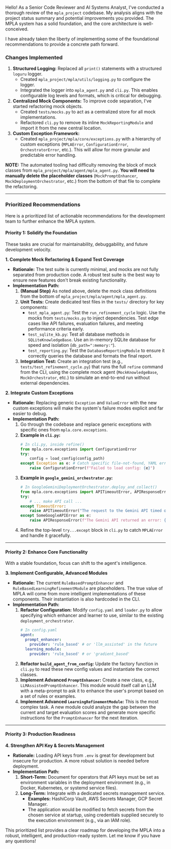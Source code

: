 Hello! As a Senior Code Reviewer and AI Systems Analyst, I've conducted a thorough review of the `mpla_project` codebase. My analysis aligns with the project status summary and potential improvements you provided. The MPLA system has a solid foundation, and the core architecture is well-conceived.

I have already taken the liberty of implementing some of the foundational recommendations to provide a concrete path forward.

### Changes Implemented

1.  **Structured Logging:** Replaced all `print()` statements with a structured `loguru` logger.
    *   Created `mpla_project/mpla/utils/logging.py` to configure the logger.
    *   Integrated the logger into `mpla_agent.py` and `cli.py`. This enables configurable log levels and formats, which is critical for debugging.
2.  **Centralized Mock Components:** To improve code separation, I've started refactoring mock objects.
    *   Created `tests/mocks.py` to act as a centralized store for all mock implementations.
    *   Refactored `cli.py` to remove its inline `MockReportingModule` and import it from the new central location.
3.  **Custom Exception Framework:**
    *   Created `mpla_project/mpla/core/exceptions.py` with a hierarchy of custom exceptions (`MPLAError`, `ConfigurationError`, `OrchestratorError`, etc.). This will allow for more granular and predictable error handling.

**NOTE:** The automated tooling had difficulty removing the block of mock classes from `mpla_project/mpla/agent/mpla_agent.py`. **You will need to manually delete the placeholder classes** (`MockPromptEnhancer`, `MockDeploymentOrchestrator`, etc.) from the bottom of that file to complete the refactoring.

---

### Prioritized Recommendations

Here is a prioritized list of actionable recommendations for the development team to further enhance the MPLA system.

#### Priority 1: Solidify the Foundation

These tasks are crucial for maintainability, debuggability, and future development velocity.

**1. Complete Mock Refactoring & Expand Test Coverage**
*   **Rationale:** The test suite is currently minimal, and mocks are not fully separated from production code. A robust test suite is the best way to ensure new features don't break existing functionality.
*   **Implementation Path:**
    1.  **(Manual Step)** As noted above, delete the mock class definitions from the bottom of `mpla_project/mpla/agent/mpla_agent.py`.
    2.  **Unit Tests:** Create dedicated test files in the `tests/` directory for key components:
        *   `test_mpla_agent.py`: Test the `run_refinement_cycle` logic. Use the mocks from `tests/mocks.py` to inject dependencies. Test edge cases like API failures, evaluation failures, and meeting performance criteria early.
        *   `test_sqlite_kb.py`: Test all database methods in `SQLiteKnowledgeBase`. Use an in-memory SQLite database for speed and isolation (`db_path=":memory:"`).
        *   `test_reporting.py`: Test the `DatabaseReportingModule` to ensure it correctly queries the database and formats the final report.
    3.  **Integration Test:** Create an integration test (e.g., `tests/test_refinement_cycle.py`) that runs the full `refine` command from the CLI, using the complete mock agent (`MockKnowledgeBase`, `MockOrchestrator`, etc.) to simulate an end-to-end run without external dependencies.

**2. Integrate Custom Exceptions**
*   **Rationale:** Replacing generic `Exception` and `ValueError` with the new custom exceptions will make the system's failure modes explicit and far easier to debug.
*   **Implementation Path:**
    1.  Go through the codebase and replace generic exceptions with specific ones from `mpla.core.exceptions`.
    2.  **Example in `cli.py`:**
        ```python
        # In cli.py, inside refine()
        from mpla.core.exceptions import ConfigurationError
        try:
            config = load_config(config_path)
        except Exception as e: # Catch specific file-not-found, YAML errors
            raise ConfigurationError(f"Failed to load config: {e}")
        ```
    3.  **Example in `google_gemini_orchestrator.py`:**
        ```python
        # In GoogleGeminiDeploymentOrchestrator.deploy_and_collect()
        from mpla.core.exceptions import APITimeoutError, APIResponseError
        try:
            # ... make API call ...
        except TimeoutError:
            raise APITimeoutError("The request to the Gemini API timed out.")
        except SomeGoogleAPIError as e:
            raise APIResponseError(f"The Gemini API returned an error: {e}", status_code=e.code)
        ```
    4.  Refine the top-level `try...except` block in `cli.py` to catch `MPLAError` and handle it gracefully.

---

#### Priority 2: Enhance Core Functionality

With a stable foundation, focus can shift to the agent's intelligence.

**3. Implement Configurable, Advanced Modules**
*   **Rationale:** The current `RuleBasedPromptEnhancer` and `RuleBasedLearningRefinementModule` are placeholders. The true value of MPLA will come from more intelligent implementations of these components. Their instantiation is also hardcoded in the CLI.
*   **Implementation Path:**
    1.  **Refactor Configuration:** Modify `config.yaml` and `loader.py` to allow specifying which enhancer and learner to use, similar to the existing `deployment_orchestrator`.
        ```yaml
        # In config.yaml
        agent:
          prompt_enhancer:
            provider: 'rule_based' # or 'llm_assisted' in the future
          learning_module:
            provider: 'rule_based' # or 'gradient_based'
        ```
    2.  **Refactor `build_agent_from_config`:** Update the factory function in `cli.py` to read these new config values and instantiate the correct classes.
    3.  **Implement Advanced `PromptEnhancer`:** Create a new class, e.g., `LLMAssistedPromptEnhancer`. This module would itself call an LLM with a meta-prompt to ask it to enhance the user's prompt based on a set of rules or examples.
    4.  **Implement Advanced `LearningRefinementModule`:** This is the most complex task. A new module could analyze the gap between the current and target evaluation scores and generate more specific instructions for the `PromptEnhancer` for the next iteration.

---

#### Priority 3: Production Readiness

**4. Strengthen API Key & Secrets Management**
*   **Rationale:** Loading API keys from `.env` is great for development but insecure for production. A more robust solution is needed before deployment.
*   **Implementation Path:**
    1.  **Short-Term:** Document for operators that API keys must be set as environment variables in the deployment environment (e.g., in Docker, Kubernetes, or systemd service files).
    2.  **Long-Term:** Integrate with a dedicated secrets management service.
        *   **Examples:** HashiCorp Vault, AWS Secrets Manager, GCP Secret Manager.
        *   The application would be modified to fetch secrets from the chosen service at startup, using credentials supplied securely to the execution environment (e.g., via an IAM role).

This prioritized list provides a clear roadmap for developing the MPLA into a robust, intelligent, and production-ready system. Let me know if you have any questions! 
